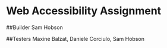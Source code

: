 # Web Accessibility Assignment

##Builder
Sam Hobson

##Testers
Maxine Balzat, Daniele Corciulo, Sam Hobson
